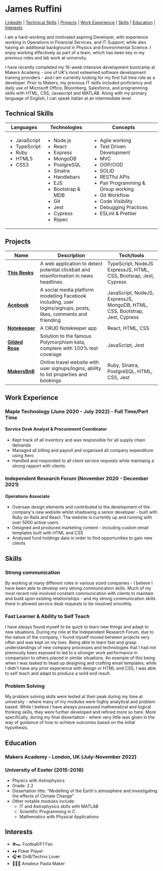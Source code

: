 # James Ruffini

[LinkedIn](https://www.linkedin.com/in/james-ruffini-5281b016b/) | [Technical Skills](technical-skills) | [Projects](#projects) | [Work Experience](#work-experience) | [Skills](#skills) | [Education](#education) | [Interests](#interests)

I am a hard-working and motivated aspiring Developer, with experience working in Operations in Financial Services, and IT Support; while also having an additional background in Physics and Environmental Science. I enjoy working effectively as part of a team, which has been key in my previous roles and lab work at university.

I have recently completed my 16-week intensive development bootcamp at Makers Academy - one of UK's most esteemed software development training providers - and I am currently looking for my first full time role as a developer. Prior to Makers, my previous IT skills included proficiency and daily use of Microsoft Office, Bloomberg, Salesforce, and programming skills with HTML, CSS, Javascript and MATLAB. Along with my primary language of English, I can speak Italian at an intermediate level.

## Technical Skills

<table>
  <thead>
    <tr>
      <th>Languages</th>
      <th>Technologies</th>
      <th>Concepts</th>
    </tr>
  </thead>
  <tbody>
    <tr VALIGN=TOP>
      <td>
        <ul>
          <li>JavaScript</li>
          <li>TypeScript</li>
          <li>Ruby</li>
          <li>HTML5</li>
          <li>CSS3</li>
        </ul>
      </td>
      <td>
        <ul>
          <li>Node.js</li>
          <li>React</li>
          <li>Express</li>
          <li>MongoDB</li>
          <li>PostgreSQL</li>
          <li>Sinatra</li>
          <li>Handlebars</li>
          <li>EJS</li>
          <li>Bootstrap & MDB</li>
          <li>Git</li>
          <li>Jest</li>
          <li>Cypress</li>
          <li>Rspec</li>
        </ul>
      </td>
      <td>
        <ul>
          <li>Agile working</li>
          <li>Test Driven Development</li>
          <li>MVC</li>
          <li>OOP/OOD</li>
          <li>SOLID</li>
          <li>RESTful APIs</li>
          <li>Pair Programming & Group working</li>
          <li>Git Workflow</li>
          <li>Code Visibility</li>
          <li>Debugging Practices</li>
          <li>ESLint & Prettier</li>
        </ul>
      </td>
    </tr>
  </tbody>
</table>


## Projects

| Name                                                        | Description                                              | Tech/tools        |
| ----------------------------------------------------------- | -------------------------------------------------------- | ----------------- |
| [**This Reeks**](https://github.com/iniffur/Fake-News) | A web application to detect potential clickbait and misinformation in news headlines. | TypeScript, NodeJS ExpressJS, HTML, CSS, Bootsrap, Jest, Cypress |
| [**Acebook**](https://github.com/iniffur/acebook-monsters-inc)                              | A social media platform modelling Facebook including, user logins/signups, posts, likes, comments and friending                                      | JavaScript, NodeJS, ExpressJS, MongoDB, HTML, CSS, Bootstrap, Jest, Cypress              |
| [**Notekeeper**](https://github.com/iniffur/NoteKeeper) | A CRUD Notekeeper app | React, HTML, CSS |
| [**Gilded Rose**](https://github.com/iniffur/GildedRose-Challenge) | Solution to the famous Polymorphism kata, complere with 100% test coverage | JavaScript, Jest |
| [**MakersBnB**](https://github.com/iniffur/MakersBNB) | Online travel website with user signups/logins, ability to list properties and bookings | Ruby, Sinatra, PostgreSQL, HTML, CSS, Jest |



## Work Experience

### Maple Technology (June 2020 - July 2022) - Full Time/Part Time  
#### Service Desk Analyst & Procurement Coordinator

- Kept track of all inventory and was responsible for all supply chain demands
- Managed all billing and payroll and organised all company expenditure using Xero
- Handled and responded to all client service requests while maintaing a strong rapport with clients.

### Independent Research Forum (November 2020 - December 2021)  
#### Operations Associate

- Oversaw design elements and contributed to the development of the company's new website whilst shadowing a senior developer - built with Ruby on Rails and React. The website is currently up and running with over 5000 active users.
- Designed and produced marketing content - including custom email templates built with HTML and CSS
- Analysed fund holdings data in order to find opportunities to gain new clients


## Skills

### Strong communication

By working at many different roles in various sized companies - I believe I have been able to develop very strong communication skills. Much of my most recent role involved constant communication with clients to maintain and build upon existing relatioinships - and my strong communication skills there in allowed service desk requests to be resolved smoothly.

### Fast Learner & Ability to Self Teach

I have always found myself to be quick to learn new things and adapt to new situations. During my role at the Independent Research Forum, due to the nature of the company, I found myself moved between projects very often and was kept on my toes. Being able to learn fast and grasp understandings of new company processes and technologies that I had not previously been exposed to led to a stronger work performance in comparision to others placed in similar situations. An example of this being when I was tasked to head up designing and crafting email templates; while I didn't have any prior experience with design or HTML and CSS, I was able to self teach and adapt to produce a solid end result.

### Problem Solving

My problem solving skills were tested at their peak during my time at university - where many of my modules were highly analytical and problem based. While I believe I have always possessed mathematical and logical thinking skills, they were further developed and refined more so here. More specifically, during my final dissertation - where very little was given in the way of guidance of how to achieve outcomes based on the initial hypothesis.

## Education

### Makers Academy - London, UK (July-November 2022)

### University of Exeter (2015-2018)

- Physics with Astrophysics
- Grade: 2.2
- Dissertation title: "Modelling of the Earth's atmosphere and investigating the effects of Climate Change"
- Other notable modules include:
  - IT and Astrophysics skills with MATLAB
  - Scientific Programming in C
  - Mathematics with Physical Applications
  

## Interests

- ⚽🏎️ Football/F1 Fan
- ♦️♠️ Poker Player
- 🎧🔊 DnB/Techno Lover
- 👨‍🍳🍝 Amateur Pasta Maker
